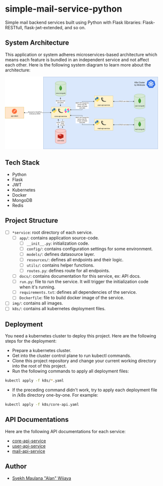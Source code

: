# simple-mail-service-python
Simple mail backend services built using Python with Flask libraries: Flask-RESTfull, flask-jwt-extended, and so on.
## System Architecture

This application or system adheres microservices-based architecture which means each feature is bundled in an independent service and not affect each other. Here is the following system diagram to learn more about the architecture:

![](https://github.com/Alan1331/simple-mail-service-python/blob/main/img/system-diagram.png?raw=true)
## Tech Stack
- Python
- Flask
- JWT
- Kubernetes
- Docker
- MongoDB
- Redis
## Project Structure

- [ ] `*service`: root directory of each service.
  - [ ] `app/`: contains application source-code.
    - [ ] `__init__.py`: initialization code.
    - [ ] `config/`: contains configuration settings for some environment.
    - [ ] `models/`: defines datasource layer.
    - [ ] `resources/`: defines all endpoints and their logic.
    - [ ] `utils/`: contains helper functions.
    - [ ] `routes.py`: defines route for all endpoints.
  
  - [ ] `docs/`: contains documentation for this service, ex: API docs.
  - [ ] `run.py`: file to run the service. It will trigger the initialization code when it's running.
  - [ ] `requirements.txt`: defines all dependencies of the service.
  - [ ] `Dockerfile`: file to build docker image of the service.

- [ ] `img/`: contains all images.
- [ ] `k8s/`: contains all kubernetes deployment files.

## Deployment

You need a kubernetes cluster to deploy this project. Here are the following steps for the deployment:
- Prepare a kubernetes cluster.
- Get into the cluster control plane to run kubectl commands.
- Clone this project repository and change your current working directory into the root of this project.
- Run the following commands to apply all deployment files:
```bash
kubectl apply -f k8s/*.yaml
```
- If the preceding command didn't work, try to apply each deployment file in /k8s directory one-by-one. For example:
```bash
kubectl apply -f k8s/core-api.yaml
```
## API Documentations

Here are the following API documentations for each service:
- [core-api-service](https://github.com/Alan1331/simple-mail-service-python/blob/main/core-api-service/docs/api.md)
- [user-api-service](https://github.com/Alan1331/simple-mail-service-python/blob/main/user-service/docs/api.md)
- [mail-api-service](https://github.com/Alan1331/simple-mail-service-python/blob/main/mail-service/docs/api.md)
## Author

- [Syekh Maulana "Alan" Wijaya](https://github.com/Alan1331)